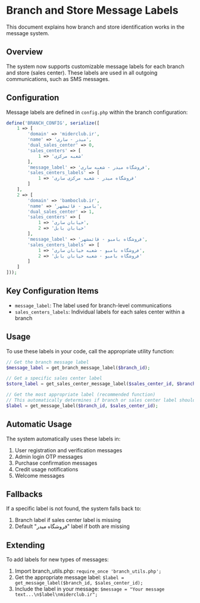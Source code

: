 # Branch and Store Message Labels

This document explains how branch and store identification works in the message system.

## Overview

The system now supports customizable message labels for each branch and store (sales center). These labels are used in all outgoing communications, such as SMS messages.

## Configuration

Message labels are defined in `config.php` within the branch configuration:

```php
define('BRANCH_CONFIG', serialize([
    1 => [
        'domain' => 'miderclub.ir',
        'name' => 'میدر - ساری',
        'dual_sales_center' => 0,
        'sales_centers' => [
            1 => 'شعبه مرکزی'
        ],
        'message_label' => 'فروشگاه میدر - شعبه ساری',
        'sales_centers_labels' => [
            1 => 'فروشگاه میدر - شعبه مرکزی ساری'
        ]
    ],
    2 => [
        'domain' => 'bamboclub.ir', 
        'name' => 'بامبو - قائمشهر',
        'dual_sales_center' => 1,
        'sales_centers' => [
            1 => 'خیابان ساری',
            2 => 'خیابان بابل'
        ],
        'message_label' => 'فروشگاه بامبو - قائمشهر',
        'sales_centers_labels' => [
            1 => 'فروشگاه بامبو - شعبه خیابان ساری',
            2 => 'فروشگاه بامبو - شعبه خیابان بابل'
        ]
    ]
]));
```

## Key Configuration Items

- `message_label`: The label used for branch-level communications
- `sales_centers_labels`: Individual labels for each sales center within a branch

## Usage

To use these labels in your code, call the appropriate utility function:

```php
// Get the branch message label
$message_label = get_branch_message_label($branch_id);

// Get a specific sales center label
$store_label = get_sales_center_message_label($sales_center_id, $branch_id);

// Get the most appropriate label (recommended function)
// This automatically determines if branch or sales center label should be used
$label = get_message_label($branch_id, $sales_center_id);
```

## Automatic Usage

The system automatically uses these labels in:

1. User registration and verification messages
2. Admin login OTP messages
3. Purchase confirmation messages
4. Credit usage notifications
5. Welcome messages

## Fallbacks

If a specific label is not found, the system falls back to:
1. Branch label if sales center label is missing
2. Default "فروشگاه میدر" label if both are missing

## Extending

To add labels for new types of messages:

1. Import branch_utils.php: `require_once 'branch_utils.php';`
2. Get the appropriate message label: `$label = get_message_label($branch_id, $sales_center_id);`
3. Include the label in your message: `$message = "Your message text...\n$label\nmiderclub.ir";`